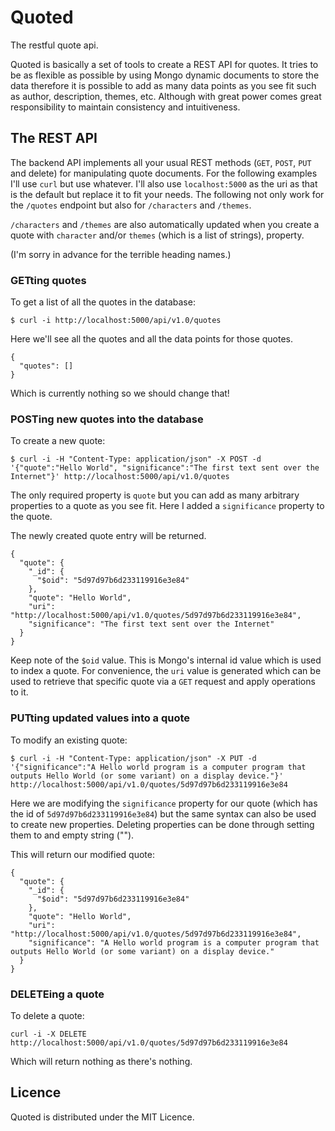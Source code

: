 # Quoted

The restful quote api.

Quoted is basically a set of tools to create a REST API for quotes. It tries to be as flexible as possible by using Mongo dynamic documents to store the data therefore it is possible to add as many data points as you see fit such as author, description, themes, etc. Although with great power comes great responsibility to maintain consistency and intuitiveness.

## The REST API

The backend API implements all your usual REST methods (`GET`, `POST`, `PUT` and delete) for manipulating quote documents. For the following examples I'll use `curl` but use whatever. I'll also use `localhost:5000` as the uri as that is the default but replace it to fit your needs. The following not only work for the `/quotes` endpoint but also for `/characters` and `/themes`.

`/characters` and `/themes` are also automatically updated when you create a quote with `character` and/or `themes` (which is a list of strings), property.

(I'm sorry in advance for the terrible heading names.)

### GETting quotes

To get a list of all the quotes in the database:

`$ curl -i http://localhost:5000/api/v1.0/quotes`

Here we'll see all the quotes and all the data points for those quotes.

```
{
  "quotes": []
}
```

Which is currently nothing so we should change that!

### POSTing new quotes into the database

To create a new quote:

`$ curl -i -H "Content-Type: application/json" -X POST -d '{"quote":"Hello World", "significance":"The first text sent over the Internet"}' http://localhost:5000/api/v1.0/quotes`

The only required property is `quote` but you can add as many arbitrary properties to a quote as you see fit. Here I added a `significance` property to the quote.

The newly created quote entry will be returned.

```
{
  "quote": {
    "_id": {
      "$oid": "5d97d97b6d233119916e3e84"
    },
    "quote": "Hello World",
    "uri": "http://localhost:5000/api/v1.0/quotes/5d97d97b6d233119916e3e84",
    "significance": "The first text sent over the Internet"
  }
}
```

Keep note of the `$oid` value. This is Mongo's internal id value which is used to index a quote. For convenience, the `uri` value is generated which can be used to retrieve that specific quote via a `GET` request and apply operations to it.

### PUTting updated values into a quote

To modify an existing quote:

`$ curl -i -H "Content-Type: application/json" -X PUT -d '{"significance":"A Hello world program is a computer program that outputs Hello World (or some variant) on a display device."}' http://localhost:5000/api/v1.0/quotes/5d97d97b6d233119916e3e84`

Here we are modifying the `significance` property for our quote (which has the id of `5d97d97b6d233119916e3e84`) but the same syntax can also be used to create new properties. Deleting properties can be done through setting them to and empty string ("").

This will return our modified quote:

```
{
  "quote": {
    "_id": {
      "$oid": "5d97d97b6d233119916e3e84"
    },
    "quote": "Hello World",
    "uri": "http://localhost:5000/api/v1.0/quotes/5d97d97b6d233119916e3e84",
    "significance": "A Hello world program is a computer program that outputs Hello World (or some variant) on a display device."
  }
}
```

### DELETEing a quote

To delete a quote:

`curl -i -X DELETE http://localhost:5000/api/v1.0/quotes/5d97d97b6d233119916e3e84`

Which will return nothing as there's nothing.

## Licence

Quoted is distributed under the MIT Licence.
